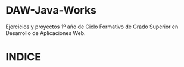 # DAW-Java-Works
Ejercicios y proyectos 1º año de Ciclo Formativo de Grado Superior en Desarrollo de Aplicaciones Web.

# INDICE
